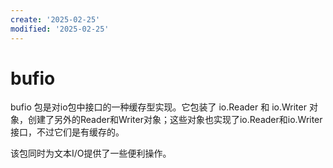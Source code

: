 ```yaml
---
create: '2025-02-25'
modified: '2025-02-25'
---
```


# bufio

bufio 包是对io包中接口的一种缓存型实现。它包装了 io.Reader 和 io.Writer 对象，创建了另外的Reader和Writer对象；这些对象也实现了io.Reader和io.Writer接口，不过它们是有缓存的。

该包同时为文本I/O提供了一些便利操作。